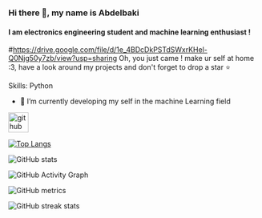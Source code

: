 ### Hi there 👋, my name is Abdelbaki
#### I am electronics engineering student and machine learning enthusiast !
#https://drive.google.com/file/d/1e_4BDcDkPSTdSWxrKHel-Q0Njg50y7zb/view?usp=sharing
Oh, you just came ! make ur self at home :3, have a look around my projects and don't forget to drop a star :star:

Skills: Python
- 🔭 I’m currently developing my self in the machine Learning field


[<img src='https://cdn.jsdelivr.net/npm/simple-icons@3.0.1/icons/github.svg' alt='github' height='40'>](https://github.com/abdou1579)  


[![Top Langs](https://github-readme-stats.vercel.app/api/top-langs/?username=abdou1579)](https://github.com/anuraghazra/github-readme-stats)

![GitHub stats](https://github-readme-stats.vercel.app/api?username=abdou1579&show_icons=true)  

![GitHub Activity Graph](https://activity-graph.herokuapp.com/graph?username=abdou1579)  

![GitHub metrics](https://metrics.lecoq.io/abdou1579)  

![GitHub streak stats](https://github-readme-streak-stats.herokuapp.com/?user=abdou1579)  

